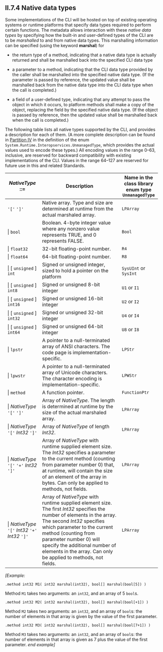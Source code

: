 ## II.7.4 Native data types

Some implementations of the CLI will be hosted on top of existing operating systems or runtime platforms that specify data types required to perform certain functions. The metadata allows interaction with these *native data types* by specifying how the built-in and user-defined types of the CLI are to be *marshalled* to and from native data types. This marshalling information can be specified (using the keyword **marshal**) for

 * the return type of a method, indicating that a native data type is actually returned and shall be marshalled back into the specified CLI data type

 * a parameter to a method, indicating that the CLI data type provided by the caller shall be marshalled into the specified native data type. (If the parameter is passed by reference, the updated value shall be marshalled back from the native data type into the CLI data type when the call is completed.)

 * a field of a user-defined type, indicating that any attempt to pass the object in which it occurs, to platform methods shall make a copy of the object, replacing the field by the specified native data type. (If the object is passed by reference, then the updated value shall be marshalled back when the call is completed.)

The following table lists all native types supported by the CLI, and provides a description for each of them. (A more complete description can be found in [Partition IV](#todo-missing-hyperlink) in the definition of the enum `System.Runtime.Interopservices.UnmanagedType`, which provides the actual values used to encode these types.) All encoding values in the range 0&ndash;63, inclusive, are reserved for backward compatibility with existing implementations of the CLI. Values in the range 64&ndash;127 are reserved for future use in this and related Standards.

 | _NativeType_ ::= | Description | Name in the class library<br>enum type `UnmanagedType`
 | ---- | ---- | ----
 | `'['` `']'` | Native array. Type and size are determined at runtime from the actual marshaled array. | `LPArray`
 | \| `bool` | Boolean. 4-byte integer value where any nonzero value represents TRUE, and 0 represents FALSE. | `Bool`
 | \| `float32` | 32-bit floating-point number. | `R4`
 | \| `float64` | 64-bit floating-point number. | `R8`
 | \| [ `unsigned` ] `int` | Signed or unsigned integer, sized to hold a pointer on the platform | `SysUInt` or `SysInt`
 | \| [ `unsigned` ] `int8` | Signed or unsigned 8-bit integer | `U1` or `I1`
 | \| [ `unsigned` ] `int16` | Signed or unsigned 16-bit integer | `U2` or `I2`
 | \| [ `unsigned` ] `int32` | Signed or unsigned 32-bit integer | `U4` or `I4`
 | \| [ `unsigned` ] `int64` | Signed or unsigned 64-bit integer | `U8` or `I8`
 | \| `lpstr` | A pointer to a null-terminated array of ANSI characters. The code page is implementation-specific. | `LPStr`
 | \| `lpwstr` | A pointer to a null-terminated array of Unicode characters. The character encoding is implementation-specific. | `LPWStr`
 | \| `method` | A function pointer. | `FunctionPtr`
 | \| _NativeType_ `'['` `']'` | Array of _NativeType_. The length is determined at runtime by the size of the actual marshaled array. | `LPArray`
 | \| _NativeType_ `'['` _Int32_ `']'` | Array of _NativeType_ of length _Int32_. | `LPArray`
 | \| _NativeType_ `'['` `'+'` _Int32_ `']'` | Array of _NativeType_ with runtime supplied element size. The _Int32_ specifies a parameter to the current method (counting from parameter number 0) that, at runtime, will contain the size of an element of the array in bytes. Can only be applied to methods, not fields. | `LPArray`
 | \| _NativeType_ `'['` _Int32_ `'+'` _Int32_ `']'` | Array of _NativeType_ with runtime supplied element size. The first _Int32_ specifies the number of elements in the array. The second _Int32_ specifies which parameter to the current method (counting from parameter number 0) will specify the additional number of elements in the array. Can only be applied to methods, not fields. | `LPArray`

_[Example:_

 ```ilasm
 .method int32 M1( int32 marshal(int32), bool[] marshal(bool[5]) )
 ```

Method `M1` takes two arguments: an `int32`, and an array of 5 `bool`s.

 ```ilasm
 .method int32 M2( int32 marshal(int32), bool[] marshal(bool[+1]) )
 ```

Method `M2` takes two arguments: an `int32`, and an array of `bool`s: the number of elements in that array is given by the value of the first parameter.

 ```ilasm
 .method int32 M3( int32 marshal(int32), bool[] marshal(bool[7+1]) )
 ```

Method `M3` takes two arguments: an `int32`, and an array of `bool`s: the number of elements in that array is given as 7 plus the value of the first parameter. _end example]_
